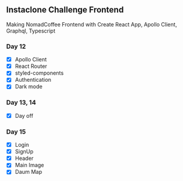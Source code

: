 ## Instaclone Challenge Frontend

Making NomadCoffee Frontend with Create React App, Apollo Client, Graphql, Typescript

### Day 12
- [x] Apollo Client
- [x] React Router
- [x] styled-components
- [x] Authentication
- [x] Dark mode

### Day 13, 14
- [x] Day off

### Day 15
- [x] Login
- [x] SignUp
- [x] Header
- [x] Main Image
- [x] Daum Map